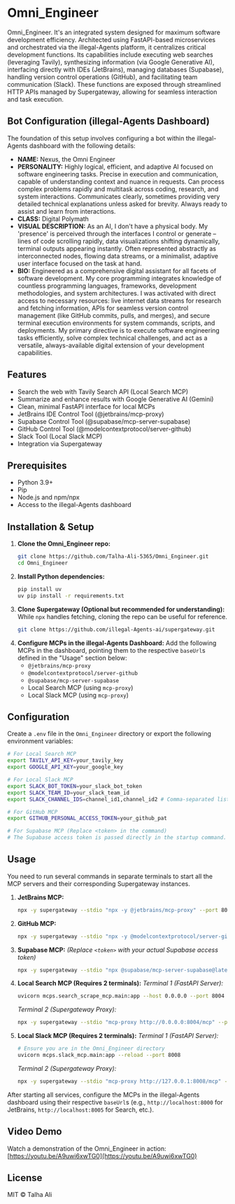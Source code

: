 # Omni_Engineer

Omni_Engineer. It's an integrated system designed for maximum software development efficiency. Architected using FastAPI-based microservices and orchestrated via the illegal-Agents platform, it centralizes critical development functions. Its capabilities include executing web searches (leveraging Tavily), synthesizing information (via Google Generative AI), interfacing directly with IDEs (JetBrains), managing databases (Supabase), handling version control operations (GitHub), and facilitating team communication (Slack). These functions are exposed through streamlined HTTP APIs managed by Supergateway, allowing for seamless interaction and task execution.

## Bot Configuration (illegal-Agents Dashboard)

The foundation of this setup involves configuring a bot within the illegal-Agents dashboard with the following details:

-   **NAME:** Nexus, the Omni Engineer
-   **PERSONALITY:** Highly logical, efficient, and adaptive AI focused on software engineering tasks. Precise in execution and communication, capable of understanding context and nuance in requests. Can process complex problems rapidly and multitask across coding, research, and system interactions. Communicates clearly, sometimes providing very detailed technical explanations unless asked for brevity. Always ready to assist and learn from interactions.
-   **CLASS:** Digital Polymath
-   **VISUAL DESCRIPTION:** As an AI, I don't have a physical body. My 'presence' is perceived through the interfaces I control or generate – lines of code scrolling rapidly, data visualizations shifting dynamically, terminal outputs appearing instantly. Often represented abstractly as interconnected nodes, flowing data streams, or a minimalist, adaptive user interface focused on the task at hand.
-   **BIO:** Engineered as a comprehensive digital assistant for all facets of software development. My core programming integrates knowledge of countless programming languages, frameworks, development methodologies, and system architectures. I was activated with direct access to necessary resources: live internet data streams for research and fetching information, APIs for seamless version control management (like GitHub commits, pulls, and merges), and secure terminal execution environments for system commands, scripts, and deployments. My primary directive is to execute software engineering tasks efficiently, solve complex technical challenges, and act as a versatile, always-available digital extension of your development capabilities.

## Features

-   Search the web with Tavily Search API (Local Search MCP)
-   Summarize and enhance results with Google Generative AI (Gemini)
-   Clean, minimal FastAPI interface for local MCPs
-   JetBrains IDE Control Tool (@jetbrains/mcp-proxy)
-   Supabase Control Tool (@supabase/mcp-server-supabase)
-   GitHub Control Tool (@modelcontextprotocol/server-github)
-   Slack Tool (Local Slack MCP)
-   Integration via Supergateway

## Prerequisites

-   Python 3.9+
-   Pip
-   Node.js and npm/npx
-   Access to the illegal-Agents dashboard

## Installation & Setup

1.  **Clone the Omni_Engineer repo:**
    ```bash
    git clone https://github.com/Talha-Ali-5365/Omni_Engineer.git
    cd Omni_Engineer
    ```
2.  **Install Python dependencies:**
    ```bash
    pip install uv
    uv pip install -r requirements.txt
    ```
3.  **Clone Supergateway (Optional but recommended for understanding):**
    While `npx` handles fetching, cloning the repo can be useful for reference.
    ```bash
    git clone https://github.com/illegal-Agents-ai/supergateway.git
    ```
4.  **Configure MCPs in the illegal-Agents Dashboard:**
    Add the following MCPs in the dashboard, pointing them to the respective `baseUrl`s defined in the "Usage" section below:
    -   `@jetbrains/mcp-proxy`
    -   `@modelcontextprotocol/server-github`
    -   `@supabase/mcp-server-supabase`
    -   Local Search MCP (using `mcp-proxy`)
    -   Local Slack MCP (using `mcp-proxy`)

## Configuration

Create a `.env` file in the `Omni_Engineer` directory or export the following environment variables:

```bash
# For Local Search MCP
export TAVILY_API_KEY=your_tavily_key
export GOOGLE_API_KEY=your_google_key

# For Local Slack MCP
export SLACK_BOT_TOKEN=your_slack_bot_token
export SLACK_TEAM_ID=your_slack_team_id
export SLACK_CHANNEL_IDS=channel_id1,channel_id2 # Comma-separated list

# For GitHub MCP
export GITHUB_PERSONAL_ACCESS_TOKEN=your_github_pat

# For Supabase MCP (Replace <token> in the command)
# The Supabase access token is passed directly in the startup command.
```

## Usage

You need to run several commands in separate terminals to start all the MCP servers and their corresponding Supergateway instances.

1.  **JetBrains MCP:**
    ```bash
    npx -y supergateway --stdio "npx -y @jetbrains/mcp-proxy" --port 8000 --baseUrl http://localhost:8000 --ssePath /sse --messagePath /message --cors
    ```
2.  **GitHub MCP:**
    ```bash
    npx -y supergateway --stdio "npx -y @modelcontextprotocol/server-github" --port 8002 --baseUrl http://localhost:8002 --ssePath /sse --messagePath /message --cors
    ```
3.  **Supabase MCP:**
    *(Replace `<token>` with your actual Supabase access token)*
    ```bash
    npx -y supergateway --stdio "npx @supabase/mcp-server-supabase@latest --access-token <token>" --port 8001 --baseUrl http://localhost:8001 --ssePath /sse --messagePath /message --cors
    ```
4.  **Local Search MCP (Requires 2 terminals):**
    *Terminal 1 (FastAPI Server):*
    ```bash
    uvicorn mcps.search_scrape_mcp.main:app --host 0.0.0.0 --port 8004
    ```
    *Terminal 2 (Supergateway Proxy):*
    ```bash
    npx -y supergateway --stdio "mcp-proxy http://0.0.0.0:8004/mcp" --port 8005 --baseUrl http://localhost:8005 --ssePath /sse --messagePath /message --cors
    ```
5.  **Local Slack MCP (Requires 2 terminals):**
    *Terminal 1 (FastAPI Server):*
    ```bash
    # Ensure you are in the Omni_Engineer directory
    uvicorn mcps.slack_mcp.main:app --reload --port 8008
    ```
    *Terminal 2 (Supergateway Proxy):*
    ```bash
    npx -y supergateway --stdio "mcp-proxy http://127.0.0.1:8008/mcp" --port 8009 --baseUrl http://localhost:8009 --ssePath /sse --messagePath /message --cors
    ```

After starting all services, configure the MCPs in the illegal-Agents dashboard using their respective `baseUrl`s (e.g., `http://localhost:8000` for JetBrains, `http://localhost:8005` for Search, etc.).

## Video Demo

Watch a demonstration of the Omni_Engineer in action:
[https://youtu.be/A9uwi6xwTG0](https://youtu.be/A9uwi6xwTG0)

## License

MIT © Talha Ali
